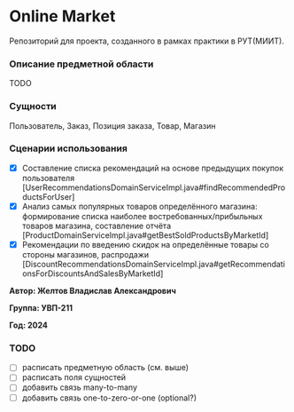 # Online Market

Репозиторий для проекта, созданного в рамках практики в РУТ(МИИТ).

### Описание предметной области

TODO

### Сущности

Пользователь, Заказ, Позиция заказа, Товар, Магазин

### Сценарии использования

-   [x] Составление списка рекомендаций на основе предыдущих покупок пользователя [UserRecommendationsDomainServiceImpl.java#findRecommendedProductsForUser]
-   [x] Анализ самых популярных товаров определённого магазина: формирование списка наиболее востребованных/прибыльных товаров магазина, составление отчёта [ProductDomainServiceImpl.java#getBestSoldProductsByMarketId]
-   [x] Рекомендации по введению скидок на определённые товары со стороны магазинов, распродажи [DiscountRecommendationsDomainServiceImpl.java#getRecommendationsForDiscountsAndSalesByMarketId]

**Автор: Желтов Владислав Александрович**

**Группа: УВП-211**

**Год: 2024**

### TODO

-   [ ] расписать предметную область (см. выше)
-   [ ] расписать поля сущностей
-   [ ] добавить связь many-to-many
-   [ ] добавить связь one-to-zero-or-one (optional?)
